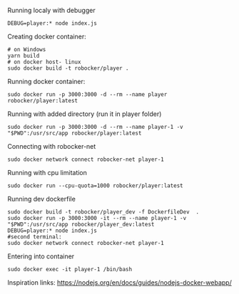 Running localy with debugger

```
DEBUG=player:* node index.js
```

Creating docker container:

```
# on Windows
yarn build
# on docker host- linux
sudo docker build -t robocker/player .
```


Running docker container:
```
sudo docker run -p 3000:3000 -d --rm --name player robocker/player:latest
```
Running with added directory (run it in player folder)
```
sudo docker run -p 3000:3000 -d --rm --name player-1 -v "$PWD":/usr/src/app robocker/player:latest
```
Connecting with robocker-net
```
sudo docker network connect robocker-net player-1
```

Running with cpu limitation
```
sudo docker run --cpu-quota=1000 robocker/player:latest
```

Running dev dockerfile
```
sudo docker build -t robocker/player_dev -f DockerfileDev  .
sudo docker run -p 3000:3000 -it --rm --name player-1 -v "$PWD":/usr/src/app robocker/player_dev:latest
DEBUG=player:* node index.js
#second terminal:
sudo docker network connect robocker-net player-1
```

Entering into container
```
sudo docker exec -it player-1 /bin/bash
```

Inspiration links: https://nodejs.org/en/docs/guides/nodejs-docker-webapp/